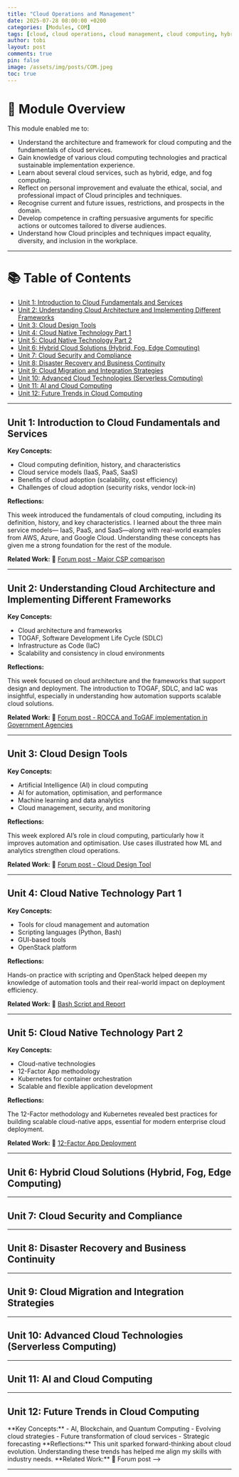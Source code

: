 ```yaml
---
title: "Cloud Operations and Management"
date: 2025-07-28 08:00:00 +0200
categories: [Modules, COM]
tags: [cloud, cloud operations, cloud management, cloud computing, hybrid]
author: tobi
layout: post
comments: true
pin: false
image: /assets/img/posts/COM.jpeg
toc: true
---
```


# 🎯 Module Overview

This module enabled me to:

- Understand the architecture and framework for cloud computing and the fundamentals of cloud services.
- Gain knowledge of various cloud computing technologies and practical sustainable implementation experience.
- Learn about several cloud services, such as hybrid, edge, and fog computing.
- Reflect on personal improvement and evaluate the ethical, social, and professional impact of Cloud principles and techniques.
- Recognise current and future issues, restrictions, and prospects in the domain.
- Develop competence in crafting persuasive arguments for specific actions or outcomes tailored to diverse audiences.
- Understand how Cloud principles and techniques impact equality, diversity, and inclusion in the workplace.

---

# 📚 Table of Contents

- [Unit 1: Introduction to Cloud Fundamentals and Services](#unit-1-introduction-to-cloud-fundamentals-and-services)
- [Unit 2: Understanding Cloud Architecture and Implementing Different Frameworks](#unit-2-understanding-cloud-architecture-and-implementing-different-frameworks)
- [Unit 3: Cloud Design Tools](#unit-3-cloud-design-tools)
- [Unit 4: Cloud Native Technology Part 1](#unit-4-cloud-native-technology-part-1)
- [Unit 5: Cloud Native Technology Part 2](#unit-5-cloud-native-technology-part-2)
- [Unit 6: Hybrid Cloud Solutions (Hybrid, Fog, Edge Computing)](#unit-6-hybrid-cloud-solutions-hybrid-fog-edge-computing)
- [Unit 7: Cloud Security and Compliance](#unit-7-cloud-security-and-compliance)
- [Unit 8: Disaster Recovery and Business Continuity](#unit-8-disaster-recovery-and-business-continuity)
- [Unit 9: Cloud Migration and Integration Strategies](#unit-9-cloud-migration-and-integration-strategies)
- [Unit 10: Advanced Cloud Technologies (Serverless Computing)](#unit-10-advanced-cloud-technologies-serverless-computing)
- [Unit 11: AI and Cloud Computing](#unit-11-ai-and-cloud-computing)
- [Unit 12: Future Trends in Cloud Computing](#unit-12-future-trends-in-cloud-computing)

---

## Unit 1: Introduction to Cloud Fundamentals and Services

**Key Concepts:**

- Cloud computing definition, history, and characteristics  
- Cloud service models (IaaS, PaaS, SaaS)  
- Benefits of cloud adoption (scalability, cost efficiency)  
- Challenges of cloud adoption (security risks, vendor lock-in)

**Reflections:**

This week introduced the fundamentals of cloud computing, including its definition, history, and key characteristics. I learned about the three main service models— IaaS, PaaS, and SaaS—along with real-world examples from AWS, Azure, and Google Cloud. Understanding these concepts has given me a strong foundation for the rest of the module.

**Related Work:** 📄 [Forum post - Major CSP comparison](https://github.com/TobiZeier/UoEO_MSc_EIM/blob/main/Module6_Cloud_Operations_and_Management/Unit1-ForumPost.pdf)

---

## Unit 2: Understanding Cloud Architecture and Implementing Different Frameworks

**Key Concepts:**

- Cloud architecture and frameworks  
- TOGAF, Software Development Life Cycle (SDLC)  
- Infrastructure as Code (IaC)  
- Scalability and consistency in cloud environments

**Reflections:**

This week focused on cloud architecture and the frameworks that support design and deployment. The introduction to TOGAF, SDLC, and IaC was insightful, especially in understanding how automation supports scalable cloud solutions.

**Related Work:** 📄 [Forum post - ROCCA and ToGAF implementation in Government Agencies](https://github.com/TobiZeier/UoEO_MSc_EIM/blob/main/Module6_Cloud_Operations_and_Management/Unit2-ForumPost.pdf)

---

## Unit 3: Cloud Design Tools

**Key Concepts:**

- Artificial Intelligence (AI) in cloud computing  
- AI for automation, optimisation, and performance  
- Machine learning and data analytics  
- Cloud management, security, and monitoring

**Reflections:**

This week explored AI’s role in cloud computing, particularly how it improves automation and optimisation. Use cases illustrated how ML and analytics strengthen cloud operations.

**Related Work:** 📄 [Forum post - Cloud Design Tool](https://github.com/TobiZeier/UoEO_MSc_EIM/blob/main/Module6_Cloud_Operations_and_Management/Unit3-ForumPost.pdf)

---

## Unit 4: Cloud Native Technology Part 1

**Key Concepts:**

- Tools for cloud management and automation  
- Scripting languages (Python, Bash)  
- GUI-based tools  
- OpenStack platform

**Reflections:**

Hands-on practice with scripting and OpenStack helped deepen my knowledge of automation tools and their real-world impact on deployment efficiency.

**Related Work:** 📄 [Bash Script and Report](https://github.com/TobiZeier/UoEO_MSc_EIM/tree/main/Module6_Cloud_Operations_and_Management/Unit4)

---

## Unit 5: Cloud Native Technology Part 2

**Key Concepts:**

- Cloud-native technologies  
- 12-Factor App methodology  
- Kubernetes for container orchestration  
- Scalable and flexible application development

**Reflections:**

The 12-Factor methodology and Kubernetes revealed best practices for building scalable cloud-native apps, essential for modern enterprise cloud deployment.

**Related Work:** 📄 [12-Factor App Deployment](https://github.com/TobiZeier/UoEO_MSc_EIM/tree/main/Module6_Cloud_Operations_and_Management/Unit5)

---

## Unit 6: Hybrid Cloud Solutions (Hybrid, Fog, Edge Computing)
<!--
**Key Concepts:**

- Hybrid cloud environments  
- Fog and Edge Computing  
- Multi-cloud systems  
- Vendor lock-in challenges

**Reflections:**

We explored the value of edge computing for latency-sensitive applications and strategies to mitigate vendor lock-in in multi-cloud deployments.

**Related Work:** 📄 Forum post
-->
---

## Unit 7: Cloud Security and Compliance
<!--
**Key Concepts:**

- Cloud security challenges  
- Regulatory frameworks  
- GDPR, ISO/IEC 27001  
- Securing cloud systems

**Reflections:**

This unit solidified my understanding of security risks and how frameworks like GDPR ensure compliance. I now better appreciate secure cloud architecture.

**Related Work:** 📄 Forum post
-->
---

## Unit 8: Disaster Recovery and Business Continuity
<!--
**Key Concepts:**

- Disaster recovery (DR) strategies  
- Service availability design  
- Cloud DR tools (AWS, Azure)  
- Planning for resilience

**Reflections:**

Using AWS and Azure DR tools, I learned how to ensure continuity during system failures, vital for business-critical systems.

**Related Work:** 📄 Forum post
-->
---

## Unit 9: Cloud Migration and Integration Strategies
<!--
**Key Concepts:**

- Migrating legacy systems  
- Transition strategies  
- On-premise and cloud integration  
- Migration tools (AWS DMS, Azure)

**Reflections:**

I learned how to migrate complex systems to the cloud with minimal disruption using tools that automate data transfer and application transformation.

**Related Work:** 📄 Forum post
-->
---

## Unit 10: Advanced Cloud Technologies (Serverless Computing)
<!--
**Key Concepts:**

- Serverless architecture  
- AWS Lambda, Azure Functions  
- Scalable, cost-efficient design  
- Reduced operational overhead

**Reflections:**

Serverless architecture enables developers to focus purely on code. Understanding its benefits has reshaped my perspective on application design.

**Related Work:** 📄 Forum post
-->
---

## Unit 11: AI and Cloud Computing
<!--
**Key Concepts:**

- AI-cloud convergence  
- Machine learning integration  
- AI tools (AWS SageMaker)  
- Automation and resource management

**Reflections:**

AI is revolutionising cloud systems by enhancing automation and analytics. SageMaker demonstrated how AI simplifies complex tasks in the cloud.

**Related Work:** 📄 Forum post
-->
---

## Unit 12: Future Trends in Cloud Computing
<!-->
**Key Concepts:**

- AI, Blockchain, and Quantum Computing  
- Evolving cloud strategies  
- Future transformation of cloud services  
- Strategic forecasting

**Reflections:**

This unit sparked forward-thinking about cloud evolution. Understanding these trends has helped me align my skills with industry needs.

**Related Work:** 📄 Forum post
-->
---
<!--
# 🏁 Summary of Achievements

✅ Completed module units demonstrating an understanding of cloud principles  
💬 Contributed actively to student forums  
🧠 Gained practical and theoretical understanding of cloud architecture, security, and emerging technologies  
🗂 Built and maintained a structured ePortfolio with critical reflections and artefacts

---

-->